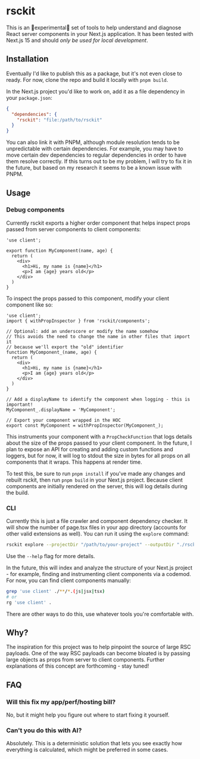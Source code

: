 # rsckit

This is an 🧪experimental🧪 set of tools to help understand and diagnose React server components in your Next.js application. It has been tested with Next.js 15 and should *only be used for local development*.

## Installation

Eventually I'd like to publish this as a package, but it's not even close to ready. For now, clone the repo and build it locally with `pnpm build`.

In the Next.js project you'd like to work on, add it as a file dependency in your `package.json`:

```json
{
  "dependencies": {
    "rsckit": "file:/path/to/rsckit"
  }
}
```

You can also link it with PNPM, although module resolution tends to be unpredictable with certain dependencies. For example, you may have to move certain dev dependencies to regular dependencies in order to have them resolve correctly. If this turns out to be my problem, I will try to fix it in the future, but based on my research it seems to be a known issue with PNPM.

## Usage

### Debug components

Currently rsckit exports a higher order component that helps inspect props passed from server components to client components:

```tsx
'use client';

export function MyComponent(name, age) {
  return (
    <div>
      <h1>Hi, my name is {name}</h1>
      <p>I am {age} years old</p>
    </div>
  )
}
```

To inspect the props passed to this component, modify your client component like so:

```tsx
'use client';
import { withPropInspector } from 'rsckit/components';

// Optional: add an underscore or modify the name somehow
// This avoids the need to change the name in other files that import it
// because we'll export the "old" identifier
function MyComponent_(name, age) {
  return (
    <div>
      <h1>Hi, my name is {name}</h1>
      <p>I am {age} years old</p>
    </div>
  )
}

// Add a displayName to identify the component when logging - this is important!
MyComponent_.displayName = 'MyComponent';

// Export your component wrapped in the HOC
export const MyComponent = withPropInspector(MyComponent_);
```

This instruments your component with a `PropCheckFunction` that logs details about the size of the props passed to your client component. In the future, I plan to expose an API for creating and adding custom functions and loggers, but for now, it will log to stdout the size in bytes for all props on all components that it wraps. This happens at render time.

To test this, be sure to run `pnpm install` if you've made any changes and rebuilt rsckit, then run `pnpm build` in your Next.js project. Because client components are initially rendered on the server, this will log details during the build.

### CLI

Currently this is just a file crawler and component dependency checker. It will show the number of page.tsx files in your app directory (accounts for other valid extensions as well). You can run it using the `explore` command:

```sh
rsckit explore --projectDir "/path/to/your-project" --outputDir "./rsckit-reports"
```

Use the `--help` flag for more details.

In the future, this will index and analyze the structure of your Next.js project - for example, finding and instrumenting client components via a codemod. For now, you can find client components manually:

```sh
grep 'use client' ./**/*.(js|jsx|tsx)
# or
rg 'use client' .
```

There are other ways to do this, use whatever tools you're comfortable with.

## Why?

The inspiration for this project was to help pinpoint the source of large RSC payloads. One of the way RSC payloads can become bloated is by passing large objects as props from server to client components. Further explanations of this concept are forthcoming - stay tuned!

## FAQ

### Will this fix my app/perf/hosting bill?

No, but it might help you figure out where to start fixing it yourself.

### Can't you do this with AI?

Absolutely. This is a deterministic solution that lets you see exactly how everything is calculated, which might be preferred in some cases.
